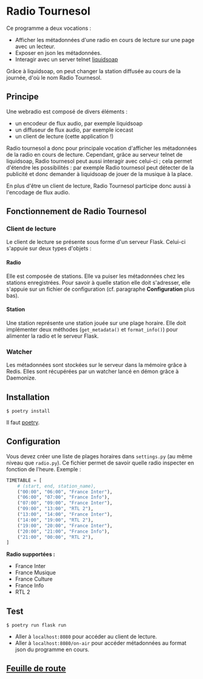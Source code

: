 # Radio Tournesol

Ce programme a deux vocations :
- Afficher les métadonnées d'une radio en cours de lecture sur une page avec un lecteur.
- Exposer en json les métadonnées.
- Interagir avec un server telnet [liquidsoap](https://www.liquidsoap.info)

Grâce à liquidsoap, on peut changer la station diffusée au cours de la journée, d'où le nom Radio Tournesol.

## Principe

Une webradio est composé de divers éléments :

- un encodeur de flux audio, par exemple liquidsoap
- un diffuseur de flux audio, par exemple icecast
- un client de lecture (cette application !)

Radio tournesol a donc pour principale vocation d'afficher les métadonnées de la radio en cours de lecture. Cependant, grâce au serveur telnet de liquidsoap, Radio tournesol peut aussi interagir avec celui-ci ; cela permet d'étendre les possibilités : par exemple Radio tournesol peut détecter de la publicité et donc demander à liquidsoap de jouer de la musique à la place.

En plus d'être un client de lecture, Radio Tournesol participe donc aussi à l'encodage de flux audio.

## Fonctionnement de Radio Tournesol

### Client de lecture

Le client de lecture se présente sous forme d'un serveur Flask. Celui-ci s'appuie sur deux types d'objets :

#### Radio

Elle est composée de stations. Elle va puiser les métadonnées chez les stations enregistrées. Pour savoir à quelle station elle doit s'adresser, elle s'appuie sur un fichier de configuration (cf. paragraphe **Configuration** plus bas).

#### Station

Une station représente une station jouée sur une plage horaire. Elle doit implémenter deux méthodes (`get_metadata()` et `format_info()`) pour alimenter la radio et le serveur Flask.

### Watcher

Les métadonnées sont stockées sur le serveur dans la mémoire grâce à Redis. Elles sont récupérées par un watcher lancé en démon grâce à Daemonize.

## Installation

```
$ poetry install 
```

Il faut [poetry](https://github.com/sdispater/poetry).

## Configuration

Vous devez créer une liste de plages horaires dans `settings.py` (au même niveau que `radio.py`). Ce fichier
permet de savoir quelle radio inspecter en fonction de l'heure. Exemple :

```python
TIMETABLE = [
    # (start, end, station_name),
    ("00:00", "06:00", "France Inter"),
    ("06:00", "07:00", "France Info"),
    ("07:00", "09:00", "France Inter"),
    ("09:00", "13:00", "RTL 2"),
    ("13:00", "14:00", "France Inter"),
    ("14:00", "19:00", "RTL 2"),
    ("19:00", "20:00", "France Inter"),
    ("20:00", "21:00", "France Info"),
    ("21:00", "00:00", "RTL 2"),
]
```

**Radio supportées :**

- France Inter
- France Musique
- France Culture
- France Info
- RTL 2

## Test

```
$ poetry run flask run
```

- Aller à `localhost:8080` pour accéder au client de lecture.
- Aller à `localhost:8080/on-air` pour accéder métadonnées au format json du programme en cours.

## [Feuille de route](https://www.notion.so/pycolore/8d3ac48b09a8430198ccb8a48519ca65?v=1e22ba60e2494acb88cccc0a230170d7)
